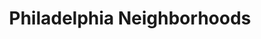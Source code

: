 ---
pid: CH415
title: Philadelphia Neighborhoods
location_transcription: city-wide
zipcode: '19147'
outside_phl: 
neighborhood: Queen Village,Bella Vista,Pennsport,Italian Market
age: '44'
age_range: 40-49
instagram: 
image_file_name: CH_415.jpg
proposal_transcription: Investing in the architecture + buildings in various neighborhoods
  will preserve their iconic & vernacular products of our heritage for future generations
topic: 
topic_summary: 
type: 
keywords_other: 
credit: Laura
image_labels: 
twitter: 
facebook: 
permalink: "/monuments/ch415/"
layout: item-page
---